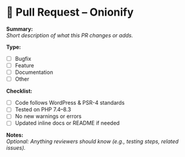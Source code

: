 # 🧅 Pull Request – Onionify

**Summary:**  
_Short description of what this PR changes or adds._

**Type:**  
- [ ] Bugfix  
- [ ] Feature  
- [ ] Documentation  
- [ ] Other  

**Checklist:**  
- [ ] Code follows WordPress & PSR-4 standards  
- [ ] Tested on PHP 7.4–8.3  
- [ ] No new warnings or errors  
- [ ] Updated inline docs or README if needed  

**Notes:**  
_Optional: Anything reviewers should know (e.g., testing steps, related issues)._
